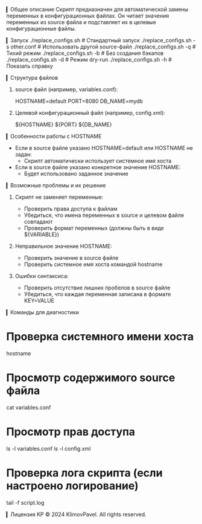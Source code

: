 ▎Общее описание
Скрипт предназначен для автоматической замены переменных в конфигурационных файлах. Он читает значения переменных из source файла и подставляет их в целевые конфигурационные файлы.

▎Запуск
./replace_configs.sh                     # Стандартный запуск
./replace_configs.sh -s other.conf       # Использовать другой source-файл
./replace_configs.sh -q                  # Тихий режим
./replace_configs.sh -b                  # Без создания бэкапов
./replace_configs.sh -d                  # Режим dry-run
./replace_configs.sh -h                  # Показать справку


▎Структура файлов
1. source файл (например, variables.conf):

   HOSTNAME=default
   PORT=8080
   DB_NAME=mydb


2. Целевой конфигурационный файл (например, config.xml):

   <server>
     <host>${HOSTNAME}</host>
     <port>${PORT}</port>
     <database>${DB_NAME}</database>
   </server>


▎Особенности работы с HOSTNAME
- Если в source файле указано HOSTNAME=default или HOSTNAME не задан:
  - Скрипт автоматически использует системное имя хоста
- Если в source файле указано конкретное значение HOSTNAME:
  - Будет использовано заданное значение

▎Возможные проблемы и их решение

1. Скрипт не заменяет переменные:
   - Проверить права доступа к файлам
   - Убедиться, что имена переменных в source и целевом файле совпадают
   - Проверить формат переменных (должны быть в виде ${VARIABLE})

2. Неправильное значение HOSTNAME:
   - Проверить значение в source файле
   - Проверить системное имя хоста командой hostname

3. Ошибки синтаксиса:
   - Проверить отсутствие лишних пробелов в source файле
   - Убедиться, что каждая переменная записана в формате KEY=VALUE

▎Команды для диагностики

# Проверка системного имени хоста
hostname

# Просмотр содержимого source файла
cat variables.conf

# Просмотр прав доступа
ls -l variables.conf
ls -l config.xml

# Проверка лога скрипта (если настроено логирование)
tail -f script.log

▎Лицензия
KP © 2024 KlimovPavel. All rights reserved.
